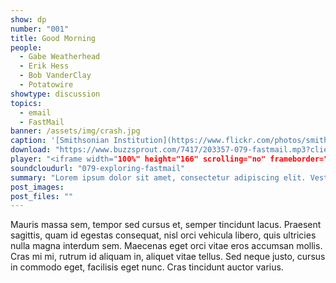 ```yaml
---
show: dp
number: "001"
title: Good Morning
people:
  - Gabe Weatherhead
  - Erik Hess
  - Bob VanderClay
  - Potatowire
showtype: discussion
topics: 
  - email
  - FastMail
banner: /assets/img/crash.jpg
caption: '[Smithsonian Institution](https://www.flickr.com/photos/smithsonian/2536801872)'
download: "https://www.buzzsprout.com/7417/203357-079-fastmail.mp3?client_source=buzzsprout_site"
player: "<iframe width="100%" height="166" scrolling="no" frameborder="no" src="https://w.soundcloud.com/player/?url=https%3A//api.soundcloud.com/tracks/167113326%3Fsecret_token%3Ds-SuMxJ&amp;color=ff5500&amp;auto_play=false&amp;hide_related=false&amp;show_comments=true&amp;show_user=true&amp;show_reposts=false"></iframe>"
soundcloudurl: "079-exploring-fastmail"
summary: "Lorem ipsum dolor sit amet, consectetur adipiscing elit. Vestibulum at orci magna. Phasellus augue justo, sodales eu pulvinar ac, vulputate eget nulla. "
post_images:
post_files: ""
---
```


Mauris massa sem, tempor sed cursus et, semper tincidunt lacus. Praesent sagittis, quam id egestas consequat, nisl orci vehicula libero, quis ultricies nulla magna interdum sem. Maecenas eget orci vitae eros accumsan mollis. Cras mi mi, rutrum id aliquam in, aliquet vitae tellus. Sed neque justo, cursus in commodo eget, facilisis eget nunc. Cras tincidunt auctor varius.
